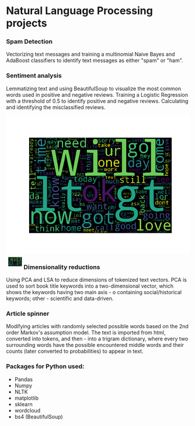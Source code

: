 # Natural Language Processing projects

### Spam Detection
Vectorizing text messages and training a multinomial Naive Bayes and AdaBoost classifiers to identify text messages as either "spam" or "ham".

### Sentiment analysis
Lemmatizing text and using BeautifulSoup to visualize the most common words used in positive and negative reviews. Training a Logistic Regression with a threshold of 0.5 to identify positive and negative reviews. Calculating and identifying the misclassified reviews.

![](https://github.com/cliptic/nlp/blob/master/jpg/Figure_1.png)
<a href="url"><img src="https://github.com/cliptic/nlp/blob/master/jpg/Figure_1.png" align="left" width="48" ></a>

### Dimensionality reductions
Using PCA and LSA to reduce dimensions of tokenized text vectors. PCA is used to sort book title keywords into a two-dimensional vector, which shows the keywords having two main axis - o containing social/historical keywords; other - scientific and data-driven.

### Article spinner
Modifying articles with randomly selected possible words based on the 2nd order Markov's assumption model. The text is imported from html, converted into tokens, and then - into a trigram dictionary, where every two surrounding words have the possible encountered middle words and their counts (later converted to probabilities) to appear in text. 

### Packages for Python used:
- Pandas
- Numpy
- NLTK
- matplotlib
- sklearn
- wordcloud 
- bs4 (BeautifulSoup)
